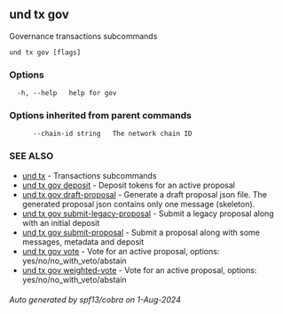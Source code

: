 ## und tx gov

Governance transactions subcommands

```
und tx gov [flags]
```

### Options

```
  -h, --help   help for gov
```

### Options inherited from parent commands

```
      --chain-id string   The network chain ID
```

### SEE ALSO

* [und tx](und_tx.md)	 - Transactions subcommands
* [und tx gov deposit](und_tx_gov_deposit.md)	 - Deposit tokens for an active proposal
* [und tx gov draft-proposal](und_tx_gov_draft-proposal.md)	 - Generate a draft proposal json file. The generated proposal json contains only one message (skeleton).
* [und tx gov submit-legacy-proposal](und_tx_gov_submit-legacy-proposal.md)	 - Submit a legacy proposal along with an initial deposit
* [und tx gov submit-proposal](und_tx_gov_submit-proposal.md)	 - Submit a proposal along with some messages, metadata and deposit
* [und tx gov vote](und_tx_gov_vote.md)	 - Vote for an active proposal, options: yes/no/no_with_veto/abstain
* [und tx gov weighted-vote](und_tx_gov_weighted-vote.md)	 - Vote for an active proposal, options: yes/no/no_with_veto/abstain

###### Auto generated by spf13/cobra on 1-Aug-2024
